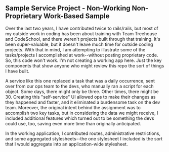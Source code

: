 Sample Service Project - Non-Working Non-Proprietary Work-Based Sample
--------

Over the last two years, I have contributed twice to rails/rails, but most of
my outside work in coding has been about training with Team Treehouse and
CodeSchool, and there weren't projects built through that training. It's been
super-valuable, but it doesn't leave much time for outside coding projects.
With that in mind, I am attempting to illustrate some of the tasks/projects I
accomplished at work--without posting proprietary code. So, this code won't
work. I'm not creating a working app here. Just the key components that show
anyone who might review this repo the sort of things I have built.

A service like this one replaced a task that was a daily occurrence, sent over
from our ops team to the devs, who manually ran a script for each object. Some
days, there might only be three. Other times, there might be 30. Creating this
"self-service" UI allowed ops to make their changes as they happened and
faster, and it eliminated a burdensome task on the dev team. Moreover, the
original intent behind the assignment was to accomplish two key tasks, but in
considering the data we might receive, I included additional features which
turned out to be something the devs could use, too, saving even more time than
originally anticipated.

In the working application, I contributed routes, administrative restrictions,
and some aggregated stylesheets--the one stylesheet I included is the sort that
I would aggregate into an application-wide stylesheet.
